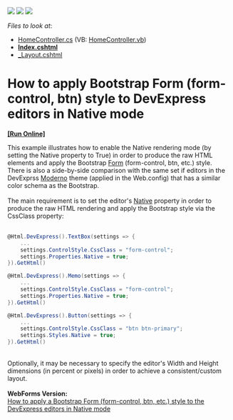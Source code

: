 <!-- default badges list -->
![](https://img.shields.io/endpoint?url=https://codecentral.devexpress.com/api/v1/VersionRange/128566055/15.1.4%2B)
[![](https://img.shields.io/badge/Open_in_DevExpress_Support_Center-FF7200?style=flat-square&logo=DevExpress&logoColor=white)](https://supportcenter.devexpress.com/ticket/details/T263406)
[![](https://img.shields.io/badge/📖_How_to_use_DevExpress_Examples-e9f6fc?style=flat-square)](https://docs.devexpress.com/GeneralInformation/403183)
<!-- default badges end -->
<!-- default file list -->
*Files to look at*:

* [HomeController.cs](./CS/DXWebApplication1/Controllers/HomeController.cs) (VB: [HomeController.vb](./VB/DXWebApplication1/Controllers/HomeController.vb))
* **[Index.cshtml](./CS/DXWebApplication1/Views/Home/Index.cshtml)**
* [_Layout.cshtml](./CS/DXWebApplication1/Views/Shared/_Layout.cshtml)
<!-- default file list end -->
# How to apply Bootstrap Form (form-control, btn) style to DevExpress editors in Native mode
<!-- run online -->
**[[Run Online]](https://codecentral.devexpress.com/t263406/)**
<!-- run online end -->


This example illustrates how to enable the Native rendering mode (by setting the Native property to True) in order to produce the raw HTML elements and apply the Bootstrap <a href="http://getbootstrap.com/css/#forms">Form</a> (form-control, btn, etc.) style.<br />There is also a side-by-side comparison with the same set if editors in the DevExprss <a href="https://demos.devexpress.com/ASP/Themes/Default.aspx?Theme=Moderno&Control=1">Moderno</a> theme (applied in the Web.config) that has a similar color schema as the Bootstrap.<br /><br />The main requirement is to set the editor's <a href="https://documentation.devexpress.com/#AspNet/CustomDocument11893">Native</a> property in order to produce the raw HTML rendering and apply the Bootstrap style via the CssClass property:<br /><br />


```cs
@Html.DevExpress().TextBox(settings => {
    ...
    settings.ControlStyle.CssClass = "form-control";
    settings.Properties.Native = true;
}).GetHtml()

@Html.DevExpress().Memo(settings => {
    ...
    settings.ControlStyle.CssClass = "form-control";
    settings.Properties.Native = true;
}).GetHtml()

@Html.DevExpress().Button(settings => {
    ...
    settings.ControlStyle.CssClass = "btn btn-primary";
    settings.Styles.Native = true;
}).GetHtml()
```


<br />Optionally, it may be necessary to specify the editor's Width and Height dimensions (in percent or pixels) in order to achieve a consistent/custom layout.<br /><br /><strong>WebForms Version:</strong><br /><a href="https://www.devexpress.com/Support/Center/p/T263405">How to apply a Bootstrap Form (form-control, btn, etc.) style to the DevExpress editors in Native mode</a>

<br/>


